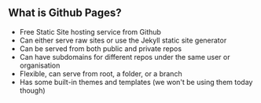 ---
---

## What is Github Pages?

* Free Static Site hosting service from Github
* Can either serve raw sites or use the Jekyll static site generator
* Can be served from both public and private repos
* Can have subdomains for different repos under the same user or organisation
* Flexible, can serve from root, a folder, or a branch
* Has some built-in themes and templates (we won't be using them today though)
